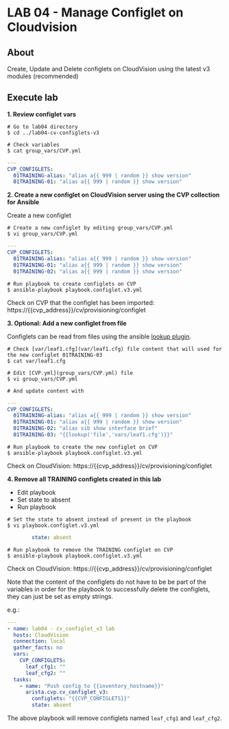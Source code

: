 # LAB 04 - Manage Configlet on Cloudvision

## About

Create, Update and Delete configlets on CloudVision using the latest v3 modules (recommended)

## Execute lab

__1. Review configlet vars__

```shell
# Go to lab04 directory
$ cd ../lab04-cv-configlets-v3

# Check variables
$ cat group_vars/CVP.yml
```

```yaml
---
CVP_CONFIGLETS:
  01TRAINING-alias: "alias a{{ 999 | random }} show version"
  01TRAINING-01: "alias a{{ 999 | random }} show version"
```

__2. Create a new configlet on CloudVision server using the CVP collection for Ansible__

Create a new configlet

```shell
# Create a new configlet by editing group_vars/CVP.yml
$ vi group_vars/CVP.yml
```

```yaml
---
CVP_CONFIGLETS:
  01TRAINING-alias: "alias a{{ 999 | random }} show version"
  01TRAINING-01: "alias a{{ 999 | random }} show version"
  01TRAINING-02: "alias a{{ 999 | random }} show version"
```

```shell
# Run playbook to create configlets on CVP
$ ansible-playbook playbook.configlet.v3.yml
```

Check on CVP that the configlet has been imported:
https://{{cvp_address}}/cv/provisioning/configlet

__3. Optional: Add a new configlet from file__

Configlets can be read from files using the ansible [lookup plugin](https://docs.ansible.com/ansible/latest/plugins/lookup.html).

```shell
# Check [var/leaf1.cfg](var/leaf1.cfg) file content that will used for the new configlet 01TRAINING-03
$ cat var/leaf1.cfg

# Edit [CVP.yml](group_vars/CVP.yml) file
$ vi group_vars/CVP.yml

# And update content with
```

```yaml
---
CVP_CONFIGLETS:
  01TRAINING-alias: "alias a{{ 999 | random }} show version"
  01TRAINING-01: "alias a{{ 999 | random }} show version"
  01TRAINING-02: "alias sib show interface brief"
  01TRAINING-03: "{{lookup('file','vars/leaf1.cfg')}}"
```

```shell
# Run playbook to create the new configlet on CVP
$ ansible-playbook playbook.configlet.v3.yml
```

Check on CloudVision: https://{{cvp_address}}/cv/provisioning/configlet

__4. Remove all TRAINING configlets created in this lab__

- Edit playbook
- Set state to absent
- Run playbook

```shell
# Set the state to absent instead of present in the playbook
$ vi playbook.configlet.v3.yml
```

```yaml
        state: absent
```

```shell
# Run playbook to remove the TRAINING configlet on CVP
$ ansible-playbook playbook.configlet.v3.yml
```

Check on CloudVision: https://{{cvp_address}}/cv/provisioning/configlet

Note that the content of the configlets do not have to be be part of the variables in order for the playbook to
successfully delete the configlets, they can just be set as empty strings.

e.g.:

```yaml
---
- name: lab04 - cv_configlet_v3 lab
  hosts: CloudVision
  connection: local
  gather_facts: no
  vars:
    CVP_CONFIGLETS:
      leaf_cfg1: ""
      leaf_cfg2: ""
  tasks:
    - name: "Push config to {{inventory_hostname}}"
      arista.cvp.cv_configlet_v3:
        configlets: "{{CVP_CONFIGLETS}}"
        state: absent
```

The above playbook will remove configlets named `leaf_cfg1` and `leaf_cfg2`.